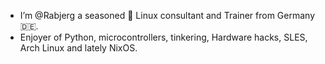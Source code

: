 - I’m @Rabjerg a seasoned 🐧 Linux consultant and Trainer from Germany 🇩🇪. 
- Enjoyer of Python, microcontrollers, tinkering, Hardware hacks, SLES, Arch Linux and lately NixOS. 
